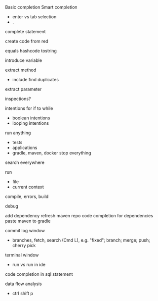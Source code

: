 Basic completion Smart completion
 - enter vs tab selection
 - .

complete statement

create code from red

equals hashcode tostring

introduce variable

extract method
 - include find duplicates

extract parameter

inspections?

intentions for if to while
 - boolean intentions
 - looping intentions

run anything
 - tests
 - applications
 - gradle, maven, docker stop everything

search everywhere

run
 - file
 - current context

compile, errors, build

debug

add dependency refresh maven repo code completion for dependencies paste maven to gradle

commit log window
- branches, fetch, search (Cmd L), e.g. "fixed"; branch; merge; push; cherry pick

terminal window
 - run vs run in ide

code completion in sql statement

data flow analysis
 - ctrl shift p

